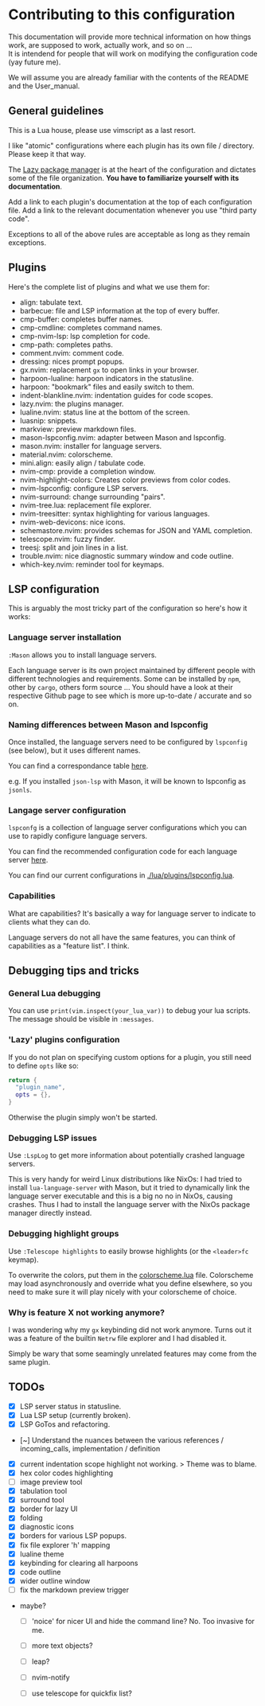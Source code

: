 # Contributing to this configuration

This documentation will provide more technical information on how things work,
are supposed to work, actually work, and so on ...  
It is intendend for people that will work on modifying the configuration code
(yay future me).

We will assume you are already familiar with the contents of the README and the
User_manual.



## General guidelines

This is a Lua house, please use vimscript as a last resort.

I like "atomic" configurations where each plugin has its own file / directory. Please keep it that way.

The [Lazy package manager](https://github.com/folke/lazy.nvim) is at the heart of the configuration and dictates some
of the file organization. **You have to familiarize yourself with its
documentation**.

Add a link to each plugin's documentation at the top of each configuration file.
Add a link to the relevant documentation whenever you use "third party code".

Exceptions to all of the above rules are acceptable as long as they remain exceptions.



## Plugins

Here's the complete list of plugins and what we use them for:
- align: tabulate text.
- barbecue: file and LSP information at the top of every buffer.
- cmp-buffer: completes buffer names.
- cmp-cmdline: completes command names.
- cmp-nvim-lsp: lsp completion for code.
- cmp-path: completes paths.
- comment.nvim: comment code.
- dressing: nices prompt popups.
- gx.nvim: replacement `gx` to open links in your browser.
- harpoon-lualine: harpoon indicators in the statusline.
- harpoon: "bookmark" files and easily switch to them.
- indent-blankline.nvim: indentation guides for code scopes.
- lazy.nvim: the plugins manager.
- lualine.nvim: status line at the bottom of the screen.
- luasnip: snippets.
- markview: preview markdown files.
- mason-lspconfig.nvim: adapter between Mason and lspconfig.
- mason.nvim: installer for language servers.
- material.nvim: colorscheme.
- mini.align: easily align / tabulate code.
- nvim-cmp: provide a completion window.
- nvim-highlight-colors: Creates color previews from color codes.
- nvim-lspconfig: configure LSP servers.
- nvim-surround: change surrounding "pairs".
- nvim-tree.lua: replacement file explorer.
- nvim-treesitter: syntax highlighting for various languages.
- nvim-web-devicons: nice icons.
- schemastore.nvim: provides schemas for JSON and YAML completion.
- telescope.nvim: fuzzy finder.
- treesj: split and join lines in a list.
- trouble.nvim: nice diagnostic summary window and code outline.
- which-key.nvim: reminder tool for keymaps.



## LSP configuration

This is arguably the most tricky part of the configuration so here's how it works:

### Language server installation

`:Mason` allows you to install language servers.

Each language server is its own project maintained by different people with
different technologies and requirements. Some can be installed by `npm`,
other by `cargo`, others form source ... You should have a look at their
respective Github page to see which is more up-to-date / accurate and so on.

### Naming differences between Mason and lspconfig

Once installed, the language servers need to be configured by `lspconfig` (see below), but it uses different names.

You can find a correspondance table [here](https://github.com/williamboman/mason-lspconfig.nvim/blob/main/doc/server-mapping.md).

e.g. If you installed `json-lsp` with Mason, it will be known to lspconfig as `jsonls`.

### Langage server configuration

`lspconfg` is a collection of language server configurations which you can use to rapidly configure language servers.

You can find the recommended configuration code for each language server [here](https://github.com/neovim/nvim-lspconfig/blob/master/doc/server_configurations.md).

You can find our current configurations in [./lua/plugins/lspconfig.lua](./lua/plugins/lspconfig.lua).

### Capabilities

What are capabilities? It's basically a way for language server to indicate to clients what they can do.

Language servers do not all have the same features, you can think of capabilities as a "feature list". I think.



## Debugging tips and tricks

### General Lua debugging

You can use `print(vim.inspect(your_lua_var))` to debug your lua scripts.
The message should be visible in `:messages`.

### 'Lazy' plugins configuration

If you do not plan on specifying custom options for a plugin, you still need to define `opts` like so:
```lua
return {
  "plugin_name",
  opts = {},
}
```

Otherwise the plugin simply won't be started.

### Debugging LSP issues

Use `:LspLog` to get more information about potentially crashed language servers.

This is very handy for weird Linux distributions like NixOs: I had tried to
install `lua-language-server` with Mason, but it tried to dynamically link the
language server executable and this is a big no no in NixOs, causing crashes.
Thus I had to install the language server with the NixOs package manager directly instead.

### Debugging highlight groups

Use `:Telescope highlights` to easily browse highlights (or the `<leader>fc` keymap).

To overwrite the colors, put them in the
[colorscheme.lua](./lua/plugins/colorscheme.lua) file. Colorscheme may load
asynchronously and override what you define elsewhere, so you need to make sure
it will play nicely with your colorscheme of choice.

### Why is feature X not working anymore?

I was wondering why my `gx` keybinding did not work anymore. Turns out it was a
feature of the builtin `Netrw` file explorer and I had disabled it.

Simply be wary that some seamingly unrelated features may come from the same plugin.



## TODOs

- [x] LSP server status in statusline.
- [x] Lua LSP setup (currently broken).
- [x] LSP GoTos and refactoring.
- [~] Understand the nuances between the various references / incoming_calls, implementation / definition
- [x] current indentation scope highlight not working. > Theme was to blame.
- [x] hex color codes highlighting
- [ ] image preview tool
- [x] tabulation tool
- [x] surround tool
- [x] border for lazy UI
- [x] folding
- [x] diagnostic icons
- [x] borders for various LSP popups.
- [x] fix file explorer 'h' mapping
- [x] lualine theme
- [x] keybinding for clearing all harpoons
- [x] code outline
- [x] wider outline window
- [ ] fix the markdown preview trigger
- maybe?
  - [ ] 'noice' for nicer UI and hide the command line? No. Too invasive for me.
  - [ ] more text objects?
  - [ ] leap?
  - [ ] nvim-notify
  - [ ] use telescope for quickfix list?

